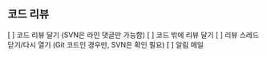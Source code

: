## 코드 리뷰

[ ] 코드 리뷰 달기 (SVN은 라인 댓글만 가능함)
[ ] 코드 밖에 리뷰 달기
[ ] 리뷰 스레드 닫기/다시 열기 (Git 코드인 경우만, SVN은 확인 필요)
[ ] 알림 메일
